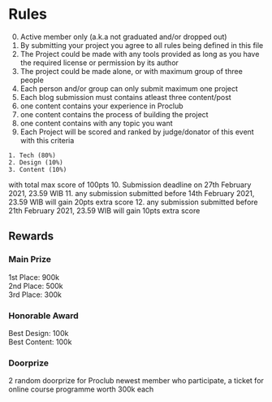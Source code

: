 # Rules
0. Active member only (a.k.a not graduated and/or dropped out)
1. By submitting your project you agree to all rules being defined in this file
2. The Project could be made with any tools provided as long as you have the required license or permission by its author
3. The project could be made alone, or with maximum group of three people
4. Each person and/or group can only submit maximum one project
5. Each blog submission must contains atleast three content/post
6. one content contains your experience in Proclub
7. one content contains the process of building the project
8. one content contains with any topic you want
9. Each Project will be scored and ranked by judge/donator of this event with this criteria
```
1. Tech (80%)
2. Design (10%)
3. Content (10%)
```
with total max score of 100pts
10. Submission deadline on 27th February 2021, 23.59 WIB
11. any submission submitted before 14th February 2021, 23.59 WIB will gain 20pts extra score
12. any submission submitted before 21th February 2021, 23.59 WIB will gain 10pts extra score
## Rewards

### Main Prize
1st Place: 900k  
2nd Place: 500k  
3rd Place: 300k  

### Honorable Award
Best Design: 100k  
Best Content: 100k  

### Doorprize
2 random doorprize for Proclub newest member who participate, a ticket for online course programme worth 300k each



